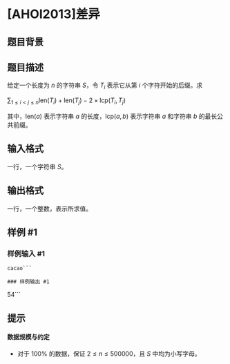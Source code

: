 # [AHOI2013]差异

## 题目背景



## 题目描述

给定一个长度为 $n$ 的字符串 $S$，令 $T_i$ 表示它从第 $i$ 个字符开始的后缀。求

$\displaystyle \sum_{1\leqslant i<j\leqslant n}\text{len}(T_i)+\text{len}(T_j)-2\times\text{lcp}(T_i,T_j)$

其中，$\text{len}(a)$ 表示字符串 $a$ 的长度，$\text{lcp}(a,b)$ 表示字符串 $a$ 和字符串 $b$ 的最长公共前缀。

## 输入格式

一行，一个字符串 $S$。

## 输出格式

一行，一个整数，表示所求值。

## 样例 #1

### 样例输入 #1
```
cacao```

### 样例输出 #1

```
54```

## 提示

#### 数据规模与约定

- 对于 $100\%$ 的数据，保证 $2\le n\le 500000$，且 $S$ 中均为小写字母。
